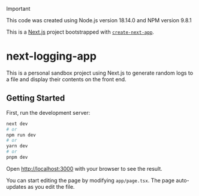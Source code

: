 > [!IMPORTANT]
> This code was created using Node.js version 18.14.0 and NPM version 9.8.1

This is a [Next.js](https://nextjs.org/) project bootstrapped with [`create-next-app`](https://github.com/vercel/next.js/tree/canary/packages/create-next-app).

# next-logging-app

This is a personal sandbox project using Next.js to generate random logs to a file and display their contents on the front end.

## Getting Started

First, run the development server:

```bash
next dev
# or
npm run dev
# or
yarn dev
# or
pnpm dev
```

Open [http://localhost:3000](http://localhost:3000) with your browser to see the result.

You can start editing the page by modifying `app/page.tsx`. The page auto-updates as you edit the file.
